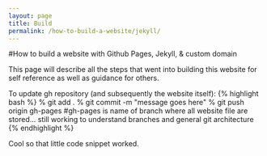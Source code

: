 ```yaml
---
layout: page
title: Build
permalink: /how-to-build-a-website/jekyll/
---
```


#How to build a website with Github Pages, Jekyll, & custom domain

This page will describe all the steps that went into building this website for self reference as well as guidance for others.

To update gh repository (and subsequently the website itself):
{% highlight bash %}
% git add .
% git commit -m "message goes here"
% git push origin gh-pages #gh-pages is name of branch where all website file are stored... still working to understand branches and general git architecture
{% endhighlight %}

Cool so that little code snippet worked.
